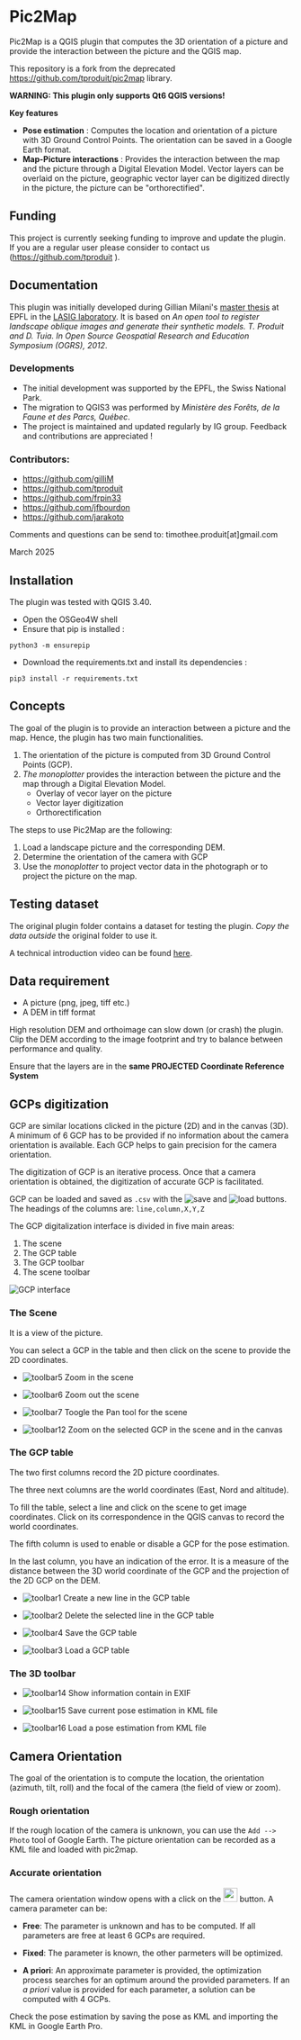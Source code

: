 # Pic2Map

Pic2Map is a QGIS plugin that computes the 3D orientation of a picture and provide the interaction between the picture and the QGIS map.

This repository is a fork from the deprecated https://github.com/tproduit/pic2map library.

**WARNING: This plugin only supports Qt6 QGIS versions!**

**Key features**
- **Pose estimation** : Computes the location and orientation of a picture with 3D Ground Control Points. The orientation can be saved in a Google Earth format.
- **Map-Picture interactions** : Provides the interaction between the map and the picture through a Digital Elevation Model. Vector layers can be overlaid on the picture, geographic vector layer can be digitized directly in the picture, the picture can be "orthorectified".

## Funding
This project is currently seeking funding to improve and update the plugin. If you are a regular user please consider to contact us (https://github.com/tproduit ).

## Documentation

This plugin was initially developed during  Gillian Milani's [master thesis](https://documents.epfl.ch/groups/l/la/lasig-unit/www/pic2map/rapport_PdM_gmilani.pdf) at EPFL in the [LASIG laboratory](http://lasig.epfl.ch). 
It is based on  *An open tool to register landscape oblique images and generate their synthetic models. 
T. Produit and D. Tuia. 
In Open Source Geospatial Research and Education Symposium (OGRS), 2012*.

### Developments
- The initial development was supported by the EPFL, the Swiss National Park.
- The migration to QGIS3 was performed by *Ministère des Forêts, de la Faune et des Parcs, Québec*.
- The project is maintained and updated regularly by IG group. Feedback and contributions are appreciated !

### Contributors:
* https://github.com/gilliM
* https://github.com/tproduit 
* https://github.com/frpin33
* https://github.com/jfbourdon
* https://github.com/jarakoto

Comments and questions can be send to: timothee.produit[at]gmail.com

March 2025

## Installation

The plugin was tested with QGIS 3.40.
 
- Open the OSGeo4W shell
- Ensure that pip is installed :
```
python3 -m ensurepip
```
- Download the requirements.txt and install its dependencies :
```
pip3 install -r requirements.txt
```

## Concepts

The goal of the plugin is to provide an interaction between a picture and the map. 
Hence, the plugin has two main functionalities.

1. The orientation of the picture is computed from 3D Ground Control Points (GCP).
2. *The monoplotter* provides the interaction between the picture and the map through a Digital Elevation Model.
    * Overlay of vecor layer on the picture
    * Vector layer digitization
    * Orthorectification
   
The steps to use Pic2Map are the following:

1. Load a landscape picture and the corresponding DEM.
2. Determine the orientation of the camera with GCP
3. Use the *monoplotter* to project vector data in the photograph or to project the picture on the map.


## Testing dataset

The original plugin folder contains a dataset for testing the plugin. 
*Copy the data outside* the original folder to use it.

A technical introduction video can be found [here](https://www.youtube.com/watch?v=3Wic6PYUaKU).



## Data requirement

* A picture (png, jpeg, tiff etc.)
* A DEM in tiff format 
<!-- * [Optional] An orthoimage to render the 3D image and detect GCPs
* [Optional] Vector layer to be overlaid on the picture -->

High resolution DEM and orthoimage can slow down (or crash) the plugin. 
Clip the DEM according to the image footprint and try to balance between performance and quality.

Ensure that the layers are in the **same PROJECTED Coordinate Reference System**


## GCPs digitization

GCP are similar locations clicked in the picture (2D) and in the canvas (3D). 
A minimum of 6 GCP has to be provided if no information about the camera orientation is available. 
Each GCP helps to gain precision for the camera orientation.

<!-- The GCP can be clicked in the map or in the 3D view with `ctrl + left click`. 
The 3D view ease ![3D viewer](images/toolbar10.png) the recognition of similar location, but the map is better to digitize accurate GCP. -->

The digitization of GCP is an iterative process. 
Once that a camera orientation is obtained, the digitization of accurate GCP is facilitated.

GCP can be loaded and saved as `.csv` with the ![save](images/toolbar3.png) and ![load](images/toolbar4.png) buttons.
The headings of the columns are: `line,column,X,Y,Z`

The GCP digitalization interface is divided in five main areas:

1. The scene
2. The GCP table
3. The GCP toolbar
4. The scene toolbar
<!-- 5. The 3D toolbar -->

![GCP interface](images/GCPApproach.png)


### The Scene

It is a view of the picture.

You can select a GCP in the table and then click on the scene to provide the 2D coordinates. 

* ![toolbar5](images/toolbar5.png)  Zoom in the scene

* ![toolbar6](images/toolbar6.png)  Zoom out the scene

* ![toolbar7](images/toolbar7.png)  Toogle the Pan tool for the scene

* ![toolbar12](images/toolbar12.png)  Zoom on the selected GCP in the scene and in the canvas


### The GCP table

The two first columns record the 2D picture coordinates. 

The three next columns are the world coordinates (East, Nord and altitude). 

To fill the table, select a line and click on the scene to get image coordinates. 
Click on its correspondence in the QGIS canvas to record the world coordinates.

<!-- You can also get 3D coordinates from the 3D viewer with `ctrl + Left Click`. -->

The fifth column is used to enable or disable a GCP for the pose estimation. 

In the last column, you have an indication of the error. It is a measure of the distance between the 3D world coordinate of the GCP and the projection of the 2D GCP on the DEM. 

* ![toolbar1](images/toolbar1.png)  Create a new line in the GCP table

* ![toolbar2](images/toolbar2.png)  Delete the selected line in the GCP table

* ![toolbar4](images/toolbar4.png)  Save the GCP table

* ![toolbar3](images/toolbar3.png)  Load a GCP table

<!-- * ![toolbar13](images/toolbar13.png)  Remove the reprojected GCPs after a pose estimation -->

<!-- * ![toolbar8](images/toolbar8.png)  Change display setting of GCPs -->


### The 3D toolbar

<!-- * ![toolbar9](images/toolbar9.png)  Open the pose estimation dialog box

* ![toolbar10](images/toolbar10.png)  Open the 3D viewer. 

* ![toolbar11](images/toolbar11.png)  Close the GCP digitalization window and open the monoplotter -->

* ![toolbar14](images/toolbar14.png)  Show information contain in EXIF

* ![toolbar15](images/toolbar15.png)  Save current pose estimation in KML file

* ![toolbar16](images/toolbar16.png)  Load a pose estimation from KML file

<!-- Information about the motion in 3D viewer:

* `Left mouse button pressed`: move left-right an up-down
* `Right mouse button pressed`; rotate on the tilt and azimuth
* `Wheel`: go front and back (Press wheel for a finer placement)

Information about the capabilites in 3D viewer:

* `ctrl + Left Click`: get 3D coordinates for selected GCP
* `alt + Left Click`: fix the position of the camera at the clicked position -->


## Camera Orientation

The goal of the orientation is to compute the location, the orientation (azimuth, tilt, roll) and the focal of the camera (the field of view or zoom).

### Rough orientation
If the rough location of the camera is unknown, you can use the `Add --> Photo` tool of Google Earth. 
The picture orientation can be recorded as a KML file and loaded with pic2map.


### Accurate orientation
The camera orientation window opens with a click on the <img src="images/toolbar9.png" width="25"> button. 
A camera parameter can be:

* **Free**: The parameter is unknown and has to be computed. If all parameters are free at least 6 GCPs are required.

* **Fixed**: The parameter is known, the other parmeters will be optimized.

* **A priori**: An approximate parameter is provided, the optimization process searches for an optimum around the provided parameters. If an *a priori* value is provided for each parameter, a solution can be computed with 4 GCPs.

Check the pose estimation by saving the pose as KML and importing the KML in Google Earth Pro.

<!-- Check the pose estimation by opening the 3D viewer. 
It is initialized at the computed orientation. -->


<!-- ## Monoplotting

The monplotting interface is reached with the ![Play](images/toolbar11.png) button. -->

<!-- ### Vector layer overlay
A point or line layer which is visible in the map will be overlaid on the picture if the `Refresh Layers` button is clicked. 
The symbology and labels used in the canvas are reproduced in the picture. 
You can overlay simple, categorized or graduated symbology. 
However, you cannot use complex symbology, like point represented by stars or double lines representations.
You can press on `label settings` for controlling label appearance. 

![Vector Overlay](images/visualisation.png) -->

<!-- ### Measurements
The monoplotter can be clicked with **`Click`**. 
You can choose to measure objects in the map plane (2D) or in 3D (on the DEM surface).

The measure tool doesn't measure directly in the picture but projects the click of the mouse in the canvas. 
This implies a strange behavior: if a precise measurement is required, you have to zoom in the canvas.

### Digitization of new vector layer
The layer to be filled has to be active and in edition mode in the canvas. 
The `new feature` button is toggled. 
New points or new line vertices can be directly clicked in the picture with **`Ctrl+click`** -->

<!-- If you want to do precise digitization in the picture, you have to zoom at the right place in the canvas. -->

<!-- ### Orthorectification 
Each pixel of the picture is linked to a 3D geographic coordinate. 
The orthorectification uses this information to interpolate the orthorectified picture. 
**The accuracy depends on the DEM and GCP quality. Due to the oblique geometry large errors can be observed in some regions.** -->

<!-- ### Geographic coordinates of the pixels
The 3D geographic coordinates of each pixel can be saved as tiff images.

### Geometry analysis
This function computes three plots. The first plot shows the surface of a pixel which varies with the distance and the angle of incidence.
The two other plots show the angle of incidence.

This function is usefull to choose a good camera location to sense a landscape.

### Footprint
This function generates a vector layer which contains the area sensed by the camera.
 -->








